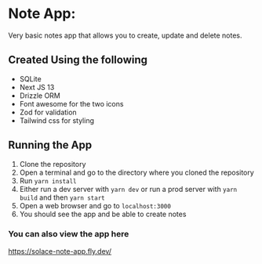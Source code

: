 # Note App:
Very basic notes app that allows you to create, update and delete notes.


## Created Using the following
* SQLite
* Next JS 13
* Drizzle ORM
* Font awesome for the two icons
* Zod for validation
* Tailwind css for styling



## Running the App

1. Clone the repository
2. Open a terminal and go to the directory where you cloned the repository
3. Run `yarn install`
4. Either run a dev server with `yarn dev` or run a prod server with `yarn build` and then `yarn start`
5. Open a web browser and go to `localhost:3000`
6. You should see the app and be able to create notes


### You can also view the app here
https://solace-note-app.fly.dev/